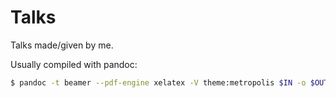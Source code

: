 # Talks

Talks made/given by me.

Usually compiled with pandoc:

```bash
$ pandoc -t beamer --pdf-engine xelatex -V theme:metropolis $IN -o $OUT
```
